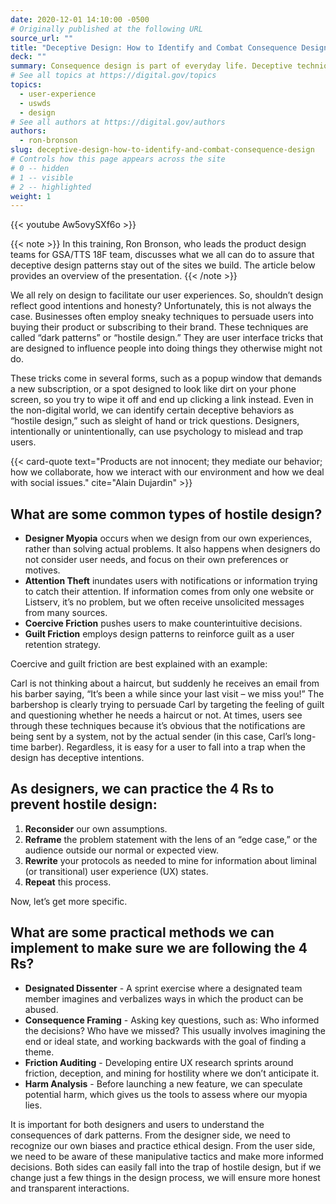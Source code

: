 ```yaml
---
date: 2020-12-01 14:10:00 -0500
# Originally published at the following URL
source_url: ""
title: "Deceptive Design: How to Identify and Combat Consequence Design"
deck: ""
summary: Consequence design is part of everyday life. Deceptive techniques like “dark patterns” and “hostile design” trick people into taking unintended actions — learn how to prevent them from sneaking into our design work.
# See all topics at https://digital.gov/topics
topics:
  - user-experience
  - uswds
  - design
# See all authors at https://digital.gov/authors
authors:
  - ron-bronson
slug: deceptive-design-how-to-identify-and-combat-consequence-design
# Controls how this page appears across the site
# 0 -- hidden
# 1 -- visible
# 2 -- highlighted
weight: 1
---
```


{{< youtube Aw5ovySXf6o >}}

{{< note >}} In this training, Ron Bronson, who leads the product design teams for GSA/TTS 18F team, discusses what we all can do to assure that deceptive design patterns stay out of the sites we build. The article below provides an overview of the presentation. {{< /note >}}

We all rely on design to facilitate our user experiences. So, shouldn’t design reflect good intentions and honesty? Unfortunately, this is not always the case. Businesses often employ sneaky techniques to persuade users into buying their product or subscribing to their brand. These techniques are called “dark patterns” or “hostile design.” They are user interface tricks that are designed to influence people into doing things they otherwise might not do.

These tricks come in several forms, such as a popup window that demands a new subscription, or a spot designed to look like dirt on your phone screen, so you try to wipe it off and end up clicking a link instead. Even in the non-digital world, we can identify certain deceptive behaviors as “hostile design,” such as sleight of hand or trick questions. Designers, intentionally or unintentionally, can use psychology to mislead and trap users.

{{< card-quote text="Products are not innocent; they mediate our behavior; how we collaborate, how we interact with our environment and how we deal with social issues." cite="Alain Dujardin" >}}

## **What are some common types of hostile design?**

- **Designer Myopia** occurs when we design from our own experiences, rather than solving actual problems. It also happens when designers do not consider user needs, and focus on their own preferences or motives.
- **Attention Theft** inundates users with notifications or information trying to catch their attention. If information comes from only one website or Listserv, it’s no problem, but we often receive unsolicited messages from many sources.
- **Coercive Friction** pushes users to make counterintuitive decisions.
- **Guilt Friction** employs design patterns to reinforce guilt as a user retention strategy.

Coercive and guilt friction are best explained with an example:

Carl is not thinking about a haircut, but suddenly he receives an email from his barber saying, “It’s been a while since your last visit – we miss you!” The barbershop is clearly trying to persuade Carl by targeting the feeling of guilt and questioning whether he needs a haircut or not. At times, users see through these techniques because it’s obvious that the notifications are being sent by a system, not by the actual sender (in this case, Carl’s long-time barber). Regardless, it is easy for a user to fall into a trap when the design has deceptive intentions.

## **As designers, we can practice the 4 Rs to prevent hostile design:**

1. **Reconsider** our own assumptions.
2. **Reframe** the problem statement with the lens of an “edge case,” or the audience outside our normal or expected view.
3. **Rewrite** your protocols as needed to mine for information about liminal (or transitional) user experience (UX) states.
4. **Repeat** this process.

Now, let’s get more specific.

## **What are some practical methods we can implement to make sure we are following the 4 Rs?**

- **Designated Dissenter** - A sprint exercise where a designated team member imagines and verbalizes ways in which the product can be abused.
- **Consequence Framing** - Asking key questions, such as: Who informed the decisions? Who have we missed? This usually involves imagining the end or ideal state, and working backwards with the goal of finding a theme.
- **Friction Auditing** - Developing entire UX research sprints around friction, deception, and mining for hostility where we don’t anticipate it.
- **Harm Analysis** - Before launching a new feature, we can speculate potential harm, which gives us the tools to assess where our myopia lies.

It is important for both designers and users to understand the consequences of dark patterns. From the designer side, we need to recognize our own biases and practice ethical design. From the user side, we need to be aware of these manipulative tactics and make more informed decisions. Both sides can easily fall into the trap of hostile design, but if we change just a few things in the design process, we will ensure more honest and transparent interactions.
